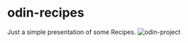 # odin-recipes
Just a simple presentation of some Recipes.
![odin-project](https://github.com/user-attachments/assets/727e95e2-d93c-437c-ad9b-9cceb8af14e6)
